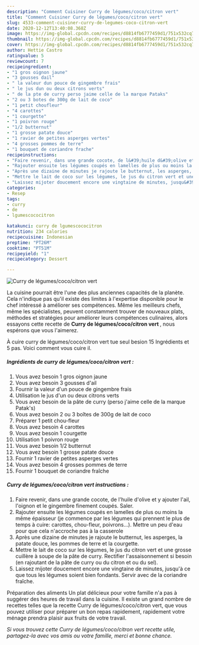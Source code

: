```yaml
---
description: "Comment Cuisiner Curry de légumes/coco/citron vert"
title: "Comment Cuisiner Curry de légumes/coco/citron vert"
slug: 4533-comment-cuisiner-curry-de-legumes-coco-citron-vert
date: 2020-12-12T13:40:08.368Z
image: https://img-global.cpcdn.com/recipes/d8814fb6777459d1/751x532cq70/curry-de-legumescococitron-vert-photo-principale-de-la-recette.jpg
thumbnail: https://img-global.cpcdn.com/recipes/d8814fb6777459d1/751x532cq70/curry-de-legumescococitron-vert-photo-principale-de-la-recette.jpg
cover: https://img-global.cpcdn.com/recipes/d8814fb6777459d1/751x532cq70/curry-de-legumescococitron-vert-photo-principale-de-la-recette.jpg
author: Hettie Castro
ratingvalue: 5
reviewcount: 7
recipeingredient:
- "1 gros oignon jaune"
- "3 gousses dail"
- " la valeur dun pouce de gingembre frais"
- " le jus dun ou deux citrons verts"
- " de la pte de curry perso jaime celle de la marque Pataks"
- "2 ou 3 botes de 300g de lait de coco"
- "1 petit choufleur"
- "4 carottes"
- "1 courgette"
- "1 poivron rouge"
- "1/2 butternut"
- "1 grosse patate douce"
- "1 ravier de petites asperges vertes"
- "4 grosses pommes de terre"
- "1 bouquet de coriandre frache"
recipeinstructions:
- "Faire revenir, dans une grande cocote, de l&#39;huile d&#39;olive et y ajouter l&#39;ail, l&#39;oignon et le gingembre finement coupés. Saler."
- "Rajouter ensuite les légumes coupés en lamelles de plus ou moins la même épaisseur (je commence par les légumes qui prennent le plus de temps à cuire: carottes, chou-fleur, poivrons...). Mettre un peu d&#39;eau pour que cela n&#39;accroche pas à la casserole"
- "Après une dizaine de minutes je rajoute le butternut, les asperges, la patate douce, les pommes de terre et la courgette."
- "Mettre le lait de coco sur les légumes, le jus du citron vert et une grosse cuillère à soupe de la pâte de curry. Rectifier l&#39;assaisonnement si besoin (en rajoutant de la pâte de curry ou du citron et ou du sel)."
- "Laissez mijoter doucement encore une vingtaine de minutes, jusqu&#39;à ce que tous les légumes soient bien fondants. Servir avec de la coriandre fraîche."
categories:
- Resep
tags:
- curry
- de
- lgumescococitron

katakunci: curry de lgumescococitron 
nutrition: 234 calories
recipecuisine: Indonesian
preptime: "PT26M"
cooktime: "PT51M"
recipeyield: "1"
recipecategory: Dessert

---
```



![Curry de légumes/coco/citron vert](https://img-global.cpcdn.com/recipes/d8814fb6777459d1/751x532cq70/curry-de-legumescococitron-vert-photo-principale-de-la-recette.jpg)

La cuisine pourrait être l'une des plus anciennes capacités de la planète. Cela n'indique pas qu'il existe des limites à l'expertise disponible pour le chef intéressé à améliorer ses compétences. Même les meilleurs chefs, même les spécialistes, peuvent constamment trouver de nouveaux plats, méthodes et stratégies pour améliorer leurs compétences culinaires, alors essayons cette recette de <strong> Curry de légumes/coco/citron vert </strong>, nous espérons que vous l'aimerez.

<!--inarticleads1-->

À cuire curry de légumes/coco/citron vert tue seul besion 15 Ingrédients et 5 pas. Voici comment vous cuire il.

##### Ingrédients de curry de légumes/coco/citron vert :

1. Vous avez besoin 1 gros oignon jaune
1. Vous avez besoin 3 gousses d&#39;ail
1. Fournir  la valeur d&#39;un pouce de gingembre frais
1. Utilisation  le jus d&#39;un ou deux citrons verts
1. Vous avez besoin  de la pâte de curry (perso j&#39;aime celle de la marque Patak&#39;s)
1. Vous avez besoin 2 ou 3 boîtes de 300g de lait de coco
1. Préparer 1 petit chou-fleur
1. Vous avez besoin 4 carottes
1. Vous avez besoin 1 courgette
1. Utilisation 1 poivron rouge
1. Vous avez besoin 1/2 butternut
1. Vous avez besoin 1 grosse patate douce
1. Fournir 1 ravier de petites asperges vertes
1. Vous avez besoin 4 grosses pommes de terre
1. Fournir 1 bouquet de coriandre fraîche




<!--inarticleads2-->

##### Curry de légumes/coco/citron vert instructions :

1. Faire revenir, dans une grande cocote, de l&#39;huile d&#39;olive et y ajouter l&#39;ail, l&#39;oignon et le gingembre finement coupés. Saler.
1. Rajouter ensuite les légumes coupés en lamelles de plus ou moins la même épaisseur (je commence par les légumes qui prennent le plus de temps à cuire: carottes, chou-fleur, poivrons...). Mettre un peu d&#39;eau pour que cela n&#39;accroche pas à la casserole
1. Après une dizaine de minutes je rajoute le butternut, les asperges, la patate douce, les pommes de terre et la courgette.
1. Mettre le lait de coco sur les légumes, le jus du citron vert et une grosse cuillère à soupe de la pâte de curry. Rectifier l&#39;assaisonnement si besoin (en rajoutant de la pâte de curry ou du citron et ou du sel).
1. Laissez mijoter doucement encore une vingtaine de minutes, jusqu&#39;à ce que tous les légumes soient bien fondants. Servir avec de la coriandre fraîche.




<!--inarticleads1-->

<p>
Préparation des aliments Un plat délicieux pour votre famille n'a pas à suggérer des heures de travail dans la cuisine. Il existe un grand nombre de recettes telles que la recette Curry de légumes/coco/citron vert, que vous pouvez utiliser pour préparer un bon repas rapidement, rapidement votre ménage prendra plaisir aux fruits de votre travail.
</p>

<p>
<i>Si vous trouvez cette Curry de légumes/coco/citron vert recette utile, partagez-la avec vos amis ou votre famille, merci et bonne chance.</i>
</p>
